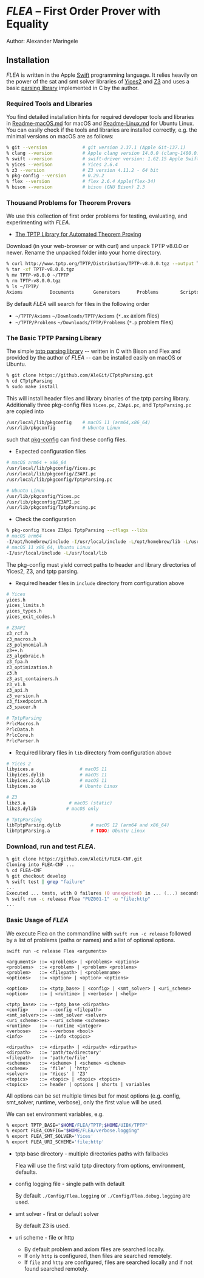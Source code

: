 # *FLEA* – First Order Prover with Equality

Author: Alexander Maringele

## Installation

*FLEA* is written in the Apple [Swift](https://swift.org) programming language.
It relies heavily on the power of the sat and smt solver libraries 
of [Yices2](https://yices.csl.sri.com) and [Z3](https://github.com/Z3Prover/z3)
and uses a basic [parsing library](https://github.com/AleGit/CTptpParsing) implemented in C by the author.

### Required Tools and Libraries

You find detailed installation hints for required developer tools and libraries
in [Readme-macOS.md](Readme-macOS.md) for macOS 
and [Readme-Linux.md](Readme-Linux.md) for Ubuntu Linux.
You can easily check if the tools and libraries are installed correctly, e.g. the minimal versions on macOS are as follows:

```zsh
% git --version             # git version 2.37.1 (Apple Git-137.1)
% clang --version           # Apple clang version 14.0.0 (clang-1400.0.29.202)
% swift --version           # swift-driver version: 1.62.15 Apple Swift version 5.7.2 (swiftlang-5.7.2.135.5 clang-1400.0.29.51)
% yices --verison           # Yices 2.6.4
% z3 --version              # Z3 version 4.11.2 - 64 bit
% pkg-config --version      # 0.29.2
% flex --version            # flex 2.6.4 Apple(flex-34)
% bison --version           # bison (GNU Bison) 2.3
```

### Thousand Problems for Theorem Provers

We use this collection of first order problems for testing, evaluating, and experimenting with *FLEA*.

- [The TPTP Library for Automated Theorem Proving](http://www.tptp.org)

Download (in your web-browser or with curl) and unpack TPTP v8.0.0 or newer.
Rename the unpacked folder into your home directory.

```zsh
% curl http://www.tptp.org/TPTP/Distribution/TPTP-v8.0.0.tgz --output TPTP-v8.0.0.tgz
% tar -xf TPTP-v8.0.0.tgz
% mv TPTP-v8.0.0 ~/TPTP
% rm TPTP-v8.0.0.tgz
% ls ~/TPTP/
Axioms          Documents       Generators      Problems        Scripts         TPTP2X
```

By default *FLEA* will search for files in the following order

- `~/TPTP/Axioms` `~/Downloads/TPTP/Axioms` (`*.ax` axiom files)
- `~/TPTP/Problems` `~/Downloads/TPTP/Problems` (`*.p` problem files)

### The Basic TPTP Parsing Library 

The simple [tptp parsing library](https://github.com/AleGit/CTptpParsing) 
-- written in C with Bison and Flex and provided by the author of *FLEA* -- 
can be installed easily on macOS or Ubuntu.

```zsh
% git clone https://github.com/AleGit/CTptpParsing.git
% cd CTptpParsing
% sudo make install
```

This will install header files and library binaries of the tptp parsing library.
Additionally three pkg-config files `Yices.pc`, `Z3Api.pc`, and `TptpParsing.pc`
are copied into

```zsh
/usr/local/lib/pkgconfig    # macOS 11 (arm64,x86_64)
/usr/lib/pkgconfig          # Ubuntu Linux
```

such that [pkg-config](https://www.freedesktop.org/wiki/Software/pkg-config/) 
can find these config files.

- Expected configuration files

```zsh
# macOS arm64 + x86_64
/usr/local/lib/pkgconfig/Yices.pc
/usr/local/lib/pkgconfig/Z3API.pc 
/usr/local/lib/pkgconfig/TptpParsing.pc 

# Ubuntu Linux
/usr/lib/pkgconfig/Yices.pc 
/usr/lib/pkgconfig/Z3API.pc
/usr/lib/pkgconfig/TptpParsing.pc
```

- Check the configuration

```zsh
% pkg-config Yices Z3Api TptpParsing --cflags --libs
# macOS arm64
-I/opt/homebrew/include -I/usr/local/include -L/opt/homebrew/lib -L/usr/local/lib 
# macOS 11 x86_64, Ubuntu Linux
-I/usr/local/include -L/usr/local/lib
```

The pkg-config must yield correct paths to header and library directories 
of Yices2, Z3, and tptp parsing. 

- Required header files in `include` directory from configuration above

```zsh
# Yices
yices.h             
yices_limits.h      
yices_types.h       
yices_exit_codes.h 

# Z3API
z3_rcf.h
z3_macros.h
z3_polynomial.h
z3++.h
z3_algebraic.h
z3_fpa.h
z3_optimization.h
z3.h
z3_ast_containers.h
z3_v1.h
z3_api.h
z3_version.h
z3_fixedpoint.h
z3_spacer.h

# TptpParsing
PrlcMacros.h     
PrlcData.h
PrlcCore.h
PrlcParser.h
```

- Required library files in `lib` directory from configuration above 

```zsh
# Yices 2
libyices.a                 # macOS 11 
libyices.dylib             # macOS 11
libyices.2.dylib           # macOS 11
libyices.so                # Ubunto Linux

# Z3
libz3.a                # macOS (static)
libz3.dylib           # macOS only

# TptpParsing
libTptpParsing.dylib           # macOS 12 (arm64 and x86_64)
libTptpParsing.a               # TODO: Ubuntu Linux
```

### Download, run and test *FLEA*.

```zsh
% git clone https://github.com/AleGit/FLEA-CNF.git
Cloning into FLEA-CNF ...
% cd FLEA-CNF
% git checkout develop
% swift test | grep "failure"
...
Executed ... tests, with 0 failures (0 unexpected) in ... (...) seconds.
% swift run -c release Flea "PUZ001-1" -u "file;http"
...
```

### Basic Usage of *FLEA*

We execute Flea on the commandline with `swift run -c release`
followed by a list of problems (paths or names) and a list of optional options.

```bnf
swift run -c release Flea <arguments>

<arguments> ::= <problems> | <problems> <options>
<problems>  ::= <problem> | <problem> <problems>
<problem>   ::= <filepath> | <problemname>
<options>   ::= <option> | <option> <options>

<option>    ::= <tptp_base> | <config> | <smt_solver> | <uri_scheme>
<option>    ::= | <runtime> | <verbose> | <help>

<tptp_base> ::= --tptp_base <dirpaths>
<config>    ::= --config <filepath>
<smt_solver>::= --smt_solver <solver>
<uri_scheme>::= --uri_scheme <schemes>
<runtime>   ::= --runtime <integer>
<verbose>   ::= --verbose <bool>
<info>      ::= --info <topics>

<dirpaths>  ::= <dirpath> | <dirpath> <dirpaths>
<dirpath>   ::= 'path/to/directory'
<filepath>  ::= 'path/to/file'
<schemes>   ::= <scheme> | <scheme> <scheme>
<scheme>    ::= 'file' | 'http'
<solver>    ::= 'Yices' | 'Z3'
<topics>    ::= <topic> | <topic> <topics>
<topics>    ::= header | options | shorts | variables 
```

All options can be set multiple times but for most options
(e.g. config, smt_solver, runtime, verbose), only the first value will be used.

We can set environment variables, e.g.

```bash
% export TPTP_BASE="$HOME/FLEA/TPTP;$HOME/UIBK/TPTP"
% export FLEA_CONFIG="$HOME/FLEA/verbose.logging"
% export FLEA_SMT_SOLVER='Yices'
% export FLEA_URI_SCHEME='file;http'
```

- tptp base directory - multiple directories paths with fallbacks

  Flea will use the first valid tptp directory from options, environment, defaults.

- config logging file - single path with default

  By default `./Config/Flea.logging`
  or `./Config/Flea.debug.logging` are used.

- smt solver - first or default solver

  By default Z3 is used.

- uri scheme - file or http

  - By default problem and axiom files are searched locally.
  - If only `http` is configured, 
    then files are searched remotely.
  - If `file` and `http` are configured, files
    are searched locally and if not found searched remotely.
